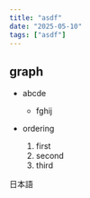 ```yaml
---
title: "asdf"
date: "2025-05-10"
tags: ["asdf"]
---
```


## graph

- abcde
  - fghij

- ordering
  1. first
  2. second
  3. third

日本語
